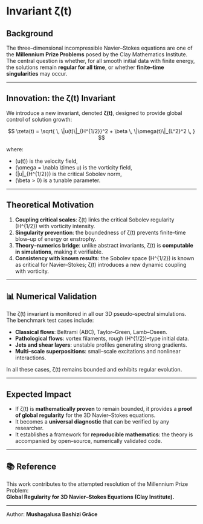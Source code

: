 
# Invariant ζ(t)

##  Background

The three–dimensional incompressible Navier–Stokes equations are one of the **Millennium Prize Problems** posed by the Clay Mathematics Institute.  
The central question is whether, for all smooth initial data with finite energy, the solutions remain **regular for all time**, or whether **finite–time singularities** may occur.

---

##  Innovation: the ζ(t) Invariant

We introduce a new invariant, denoted **ζ(t)**, designed to provide global control of solution growth:

$$
\zeta(t) = \sqrt{ \, \|u(t)\|_{H^{1/2}}^2 + \beta \, \|\omega(t)\|_{L^2}^2 \, }
$$

where:

- \(u(t)\) is the velocity field,  
- \(\omega = \nabla \times u\) is the vorticity field,  
- \(\|u\|_{H^{1/2}}\) is the critical Sobolev norm,  
- \(\beta > 0\) is a tunable parameter.

---

##  Theoretical Motivation

1. **Coupling critical scales**: ζ(t) links the critical Sobolev regularity \(H^{1/2}\) with vorticity intensity.  
2. **Singularity prevention**: the boundedness of ζ(t) prevents finite–time blow–up of energy or enstrophy.  
3. **Theory–numerics bridge**: unlike abstract invariants, ζ(t) is **computable in simulations**, making it verifiable.  
4. **Consistency with known results**: the Sobolev space \(H^{1/2}\) is known as critical for Navier–Stokes; ζ(t) introduces a new dynamic coupling with vorticity.

---

## 📊 Numerical Validation

The ζ(t) invariant is monitored in all our 3D pseudo–spectral simulations.  
The benchmark test cases include:

- **Classical flows**: Beltrami (ABC), Taylor–Green, Lamb–Oseen.  
- **Pathological flows**: vortex filaments, rough \(H^{1/2}\)–type initial data.  
- **Jets and shear layers**: unstable profiles generating strong gradients.  
- **Multi–scale superpositions**: small–scale excitations and nonlinear interactions.  

In all these cases, ζ(t) remains bounded and exhibits regular evolution.

---

##  Expected Impact

- If ζ(t) is **mathematically proven** to remain bounded, it provides a **proof of global regularity** for the 3D Navier–Stokes equations.  
- It becomes a **universal diagnostic** that can be verified by any researcher.  
- It establishes a framework for **reproducible mathematics**: the theory is accompanied by open–source, numerically validated code.  

---

## 📚 Reference

This work contributes to the attempted resolution of the Millennium Prize Problem:  
**Global Regularity for 3D Navier–Stokes Equations (Clay Institute).**

---

 Author: **Mushagalusa Bashizi Grâce**
